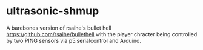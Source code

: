 # ultrasonic-shmup

A barebones version of rsaihe's bullet hell https://github.com/rsaihe/bullethell with the player chracter being controlled by two PING sensors via p5.serialcontrol and Arduino.

